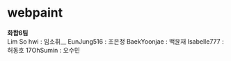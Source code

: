 # webpaint
<b>화합6팀</b><br>
Lim So hwi : 임소휘__
EunJung516 : 조은정
BaekYoonjae : 백윤재
Isabelle777 : 허동호
17OhSumin : 오수민
